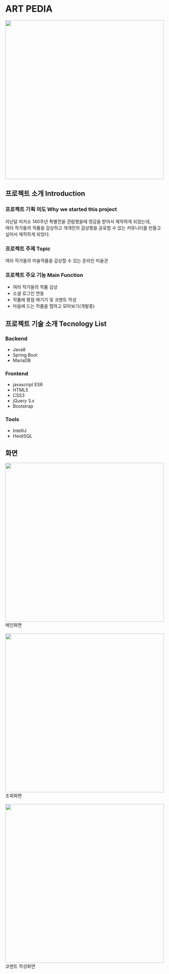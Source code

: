 # ART PEDIA

<img src="https://user-images.githubusercontent.com/71059456/121884098-7db32380-cd4d-11eb-89a6-072551c28144.png" width="500px">

## 프로젝트 소개 Introduction

### 프로젝트 기획 의도 Why we started this project

지난달 피카소 140주년 특별전을 관람했을때 영감을 받아서 제작하게 되었는데, <br>
여러 작가들의 작품을 감상하고 개개인의 감상평을 공유할 수 있는 커뮤니티를 만들고 싶어서 제작하게 되었다.

### 프로젝트 주제 Topic

여러 작가들의 미술작품을 감상할 수 있는 온라인 미술관

### 프로젝트 주요 기능 Main Function

- 여러 작가들의 작품 감상
- 소셜 로그인 연동
- 작품에 평점 매기기 및 코멘트 작성
- 마음에 드는 작품을 찜하고 모아보기(개발중)

## 프로젝트 기술 소개 Tecnology List

### Backend
- Java8
- Spring Boot
- MariaDB

### Frontend
- javascript ES6
- HTML5
- CSS3
- jQuery 3.x
- Bootstrap

### Tools
- IntelliJ
- HeidiSQL

## 화면
<img src="https://user-images.githubusercontent.com/71059456/121887298-873e8a80-cd51-11eb-8f59-9f785ac8d929.png" width="500px"> <br>
메인화면 <br><br>
<img src="https://user-images.githubusercontent.com/71059456/121887552-d71d5180-cd51-11eb-8438-b0a631706666.png" width="500px"> <br>
조회화면 <br><br>
<img src="https://user-images.githubusercontent.com/71059456/121887660-f916d400-cd51-11eb-9988-aae79d40d1cc.png" width="500px"> <br>
코멘트 작성화면 <br><br>
